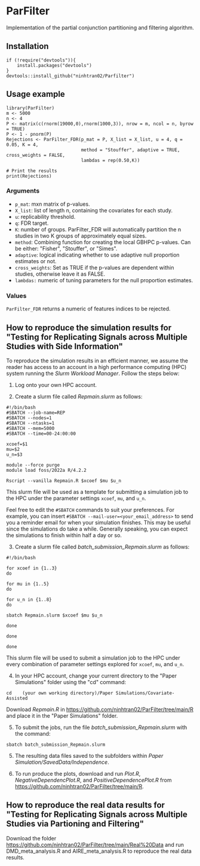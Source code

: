 # ParFilter
 Implementation of the partial conjunction partitioning and filtering algorithm.

 ## Installation
```
if (!require("devtools")){
    install.packages("devtools")
}
devtools::install_github("ninhtran02/Parfilter")
```

 ## Usage example
 ```
library(ParFilter)
m <- 5000
n <- 4
P <- matrix(c(rnorm(19000,0),rnorm(1000,3)), nrow = m, ncol = n, byrow = TRUE)
P <- 1 - pnorm(P)
Rejections <- ParFilter_FDR(p_mat = P, X_list = X_list, u = 4, q = 0.05, K = 4,
                             method = "Stouffer", adaptive = TRUE, cross_weights = FALSE,
                             lambdas = rep(0.50,K))

# Print the results
print(Rejections)
```
### Arguments
- `p_mat`: mxn matrix of p-values.
- `X_list`: list of length n, containing the covariates for each study.
- `u`: replicability threshold.
- `q`: FDR target.
- `K`: number of groups. ParFilter_FDR will automatically partition the n studies in two K groups of approximately equal sizes.
- `method`: Combining function for creating the local GBHPC p-values. Can be either: "Fisher", "Stouffer", or "Simes".
- `adaptive`:  logical indicating whether to use adaptive null proportion estimates or not.
- `cross_weights`: Set as TRUE if the p-values are dependent within studies, otherwise leave it as FALSE.
- `lambdas:` numeric of tuning parameters for the null proportion estimates.

### Values
`ParFilter_FDR` returns a numeric of features indices to be rejected.

## How to reproduce the simulation results for "Testing for Replicating Signals across Multiple Studies with Side Information"
To reproduce the simulation results in an efficient manner, we assume the reader has access to an account in a high performance computing (HPC) system running the *Slurm Workload Manager*. Follow the steps below:

1. Log onto your own HPC account.

2. Create a slurm file called *Repmain.slurm* as follows:
```
#!/bin/bash
#SBATCH --job-name=REP
#SBATCH --nodes=1
#SBATCH --ntasks=1
#SBATCH --mem=5000
#SBATCH --time=00-24:00:00

xcoef=$1
mu=$2
u_n=$3

module --force purge
module load foss/2022a R/4.2.2

Rscript --vanilla Repmain.R $xcoef $mu $u_n
```
This slurm file will be used as a template for submitting a simulation job to the HPC under the parameter settings `xcoef`, `mu`, and `u_n`.

Feel free to edit the `#SBATCH` commands to suit your preferences. For example, you can insert `#SBATCH --mail-user=<your_email_address>` to send you a reminder email for when your simulation finishes. This may be useful since the simulations do take a while. Generally speaking, you can expect the simulations to finish within half a day or so.

3. Create a slurm file called *batch_submission_Repmain.slurm* as follows:
```
#!/bin/bash

for xcoef in {1..3}
do

for mu in {1..5}
do

for u_n in {1..8}
do

sbatch Repmain.slurm $xcoef $mu $u_n

done

done

done

```
This slurm file will be used to submit a simulation job to the HPC under every combination of parameter settings explored for `xcoef`, `mu`, and `u_n`.

4. In your HPC account, change your current directory to the "Paper Simulations" folder using the "cd" command:
```
cd    (your own working directory)/Paper Simulations/Covariate-Assisted
```
Download *Repmain.R* in https://github.com/ninhtran02/ParFilter/tree/main/R and place it in the "Paper Simulations" folder. 

5. To submit the jobs, run the file *batch\_submission\_Repmain.slurm* with the command:
```
sbatch batch_submission_Repmain.slurm
```

5. The resulting data files saved to the subfolders within *Paper Simulation/SavedData/Independence*.
   
6. To run produce the plots, download and run *Plot.R*, *NegativeDependencPlot.R*, and *PositiveDependencePlot.R* from https://github.com/ninhtran02/ParFilter/tree/main/R.

## How to reproduce the real data results for "Testing for Replicating Signals across Multiple Studies via Partioning and Filtering"

Download the folder https://github.com/ninhtran02/ParFilter/tree/main/Real%20Data and run DMD_meta_analysis.R and AIRE_meta_analysis.R to reproduce the real data results.








